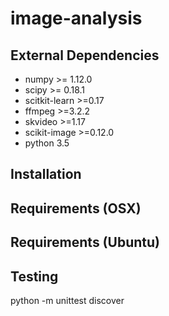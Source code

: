 # image-analysis

## External Dependencies
* numpy >= 1.12.0
* scipy >= 0.18.1
* scitkit-learn >=0.17
* ffmpeg >=3.2.2
* skvideo >=1.17
* scikit-image >=0.12.0
* python 3.5

## Installation

## Requirements (OSX)


## Requirements (Ubuntu)


## Testing
python  -m unittest discover
